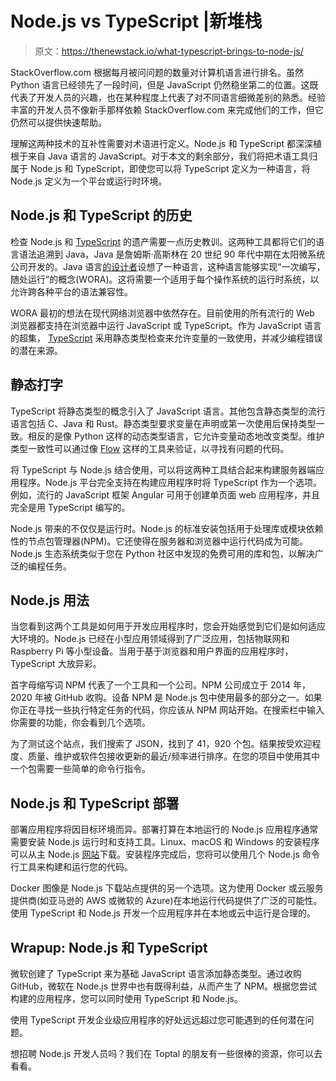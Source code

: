 # Node.js vs TypeScript |新堆栈

> 原文：<https://thenewstack.io/what-typescript-brings-to-node-js/>

StackOverflow.com 根据每月被问问题的数量对计算机语言进行排名。虽然 Python 语言已经领先了一段时间，但是 JavaScript 仍然稳坐第二的位置。这既代表了开发人员的兴趣，也在某种程度上代表了对不同语言细微差别的熟悉。经验丰富的开发人员不像新手那样依赖 StackOverflow.com 来完成他们的工作，但它仍然可以提供快速帮助。

理解这两种技术的互补性需要对术语进行定义。Node.js 和 TypeScript 都深深植根于来自 Java 语言的 JavaScript。对于本文的剩余部分，我们将把术语工具归属于 Node.js 和 TypeScript，即使您可以将 TypeScript 定义为一种语言，将 Node.js 定义为一个平台或运行时环境。

## Node.js 和 TypeScript 的历史

检查 Node.js 和 [TypeScript](https://thenewstack.io/what-is-typescript/) 的遗产需要一点历史教训。这两种工具都将它们的语言语法追溯到 Java，Java 是詹姆斯·高斯林在 20 世纪 90 年代中期在太阳微系统公司开发的。Java 语言[的设计者](https://thenewstack.io/typescript-vs-javascript/)设想了一种语言，这种语言能够实现“一次编写，随处运行”的概念(WORA)。这将需要一个适用于每个操作系统的运行时系统，以允许跨各种平台的语法兼容性。

WORA 最初的想法在现代网络浏览器中依然存在。目前使用的所有流行的 Web 浏览器都支持在浏览器中运行 JavaScript 或 TypeScript。作为 JavaScript 语言的超集， [TypeScript](https://docs.microsoft.com/en-us/learn/modules/typescript-get-started/2-typescript-overview) 采用静态类型检查来允许变量的一致使用，并减少编程错误的潜在来源。

## 静态打字

TypeScript 将静态类型的概念引入了 JavaScript 语言。其他包含静态类型的流行语言包括 C、Java 和 Rust。静态类型要求变量在声明或第一次使用后保持类型一致。相反的是像 Python 这样的动态类型语言，它允许变量动态地改变类型。维护类型一致性可以通过像 [Flow](https://flow.org/) 这样的工具来验证，以寻找有问题的代码。

将 TypeScript 与 Node.js 结合使用，可以将这两种工具结合起来构建服务器端应用程序。Node.js 平台完全支持在构建应用程序时将 TypeScript 作为一个选项。例如，流行的 JavaScript 框架 Angular 可用于创建单页面 web 应用程序，并且完全是用 TypeScript 编写的。

Node.js 带来的不仅仅是运行时。Node.js 的标准安装包括用于处理库或模块依赖性的节点包管理器(NPM)。它还使得在服务器和浏览器中运行代码成为可能。Node.js 生态系统类似于您在 Python 社区中发现的免费可用的库和包，以解决广泛的编程任务。

## Node.js 用法

当您看到这两个工具是如何用于开发应用程序时，您会开始感觉到它们是如何适应大环境的。Node.js 已经在小型应用领域得到了广泛应用，包括物联网和 Raspberry Pi 等小型设备。当用于基于浏览器和用户界面的应用程序时，TypeScript 大放异彩。

首字母缩写词 NPM 代表了一个工具和一个公司。NPM 公司成立于 2014 年，2020 年被 GitHub 收购。设备 NPM 是 Node.js 包中使用最多的部分之一。如果你正在寻找一些执行特定任务的代码，你应该从 NPM 网站开始。在搜索栏中输入你需要的功能，你会看到几个选项。

为了测试这个站点，我们搜索了 JSON，找到了 41，920 个包。结果按受欢迎程度、质量、维护或软件包接收更新的最近/频率进行排序。在您的项目中使用其中一个包需要一些简单的命令行指令。

## Node.js 和 TypeScript 部署

部署应用程序将因目标环境而异。部署打算在本地运行的 Node.js 应用程序通常需要安装 Node.js 运行时和支持工具。Linux、macOS 和 Windows 的安装程序可以从主 Node.js [网站](https://nodejs.org/en/download/)下载。安装程序完成后，您将可以使用几个 Node.js 命令行工具来构建和运行您的代码。

Docker 图像是 Node.js 下载站点提供的另一个选项。这为使用 Docker 或云服务提供商(如亚马逊的 AWS 或微软的 Azure)在本地运行代码提供了广泛的可能性。使用 TypeScript 和 Node.js 开发一个应用程序并在本地或云中运行是合理的。

## Wrapup: Node.js 和 TypeScript

微软创建了 TypeScript 来为基础 JavaScript 语言添加静态类型。通过收购 GitHub，微软在 Node.js 世界中也有既得利益，从而产生了 NPM。根据您尝试构建的应用程序，您可以同时使用 TypeScript 和 Node.js。

使用 TypeScript 开发企业级应用程序的好处远远超过您可能遇到的任何潜在问题。

想招聘 Node.js 开发人员吗？我们在 Toptal 的朋友有一些很棒的资源，你可以去看看。

<svg xmlns:xlink="http://www.w3.org/1999/xlink" viewBox="0 0 68 31" version="1.1"><title>Group</title> <desc>Created with Sketch.</desc></svg>